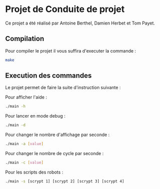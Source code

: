 # Projet de Conduite de projet 

Ce projet a été réalisé par Antoine Berthel, Damien  Herbet et Tom Payet.

## Compilation

Pour compiler le projet il vous suffira d'executer la commande :

```bash
make
```

## Execution des commandes

Le projet permet de faire la suite d'instruction suivante :


Pour afficher l'aide :

```bash
./main -h
```

Pour lancer en mode debug :

```bash
./main -d
```

Pour changer le nombre d'affichage par seconde :

```bash
./main -a [value]
```

Pour changer le nombre de cycle par seconde :

```bash
./main -c [value]
```

Pour les scripts des robots :

```bash
./main -s [scrypt 1] [scrypt 2] [scrypt 3] [scrypt 4]
```